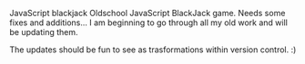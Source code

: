 JavaScript blackjack
Oldschool JavaScript BlackJack game. Needs some fixes and additions... 
I am beginning to go through all my old work and will be updating them.

The updates should be fun to see as trasformations within version control. :)
